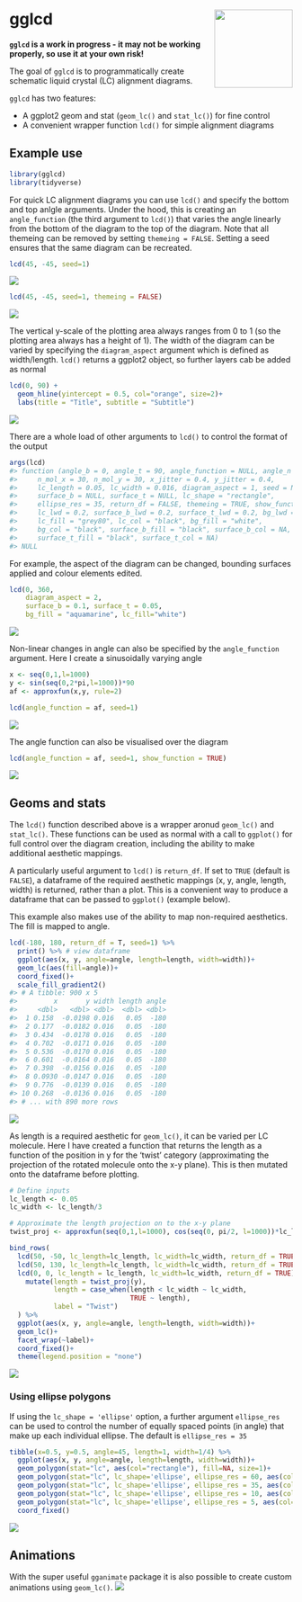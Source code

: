 
<!-- README.md is generated from README.Rmd. Please edit that file -->

# gglcd <img src="data-raw/hex-logo/gglcd-hex.png" align="right" height="139"/>

**`gglcd` is a work in progress - it may not be working properly, so use
it at your own risk\!**

The goal of `gglcd` is to programmatically create schematic liquid
crystal (LC) alignment diagrams.

`gglcd` has two features:

  - A ggplot2 geom and stat (`geom_lc()` and `stat_lc()`) for fine
    control
  - A convenient wrapper function `lcd()` for simple alignment diagrams

## Example use

``` r
library(gglcd)
library(tidyverse)
```

For quick LC alignment diagrams you can use `lcd()` and specify the
bottom and top anlgle arguments. Under the hood, this is creating an
`angle_function` (the third argument to `lcd()`) that varies the angle
linearly from the bottom of the diagram to the top of the diagram. Note
that all themeing can be removed by setting `themeing = FALSE`. Setting
a seed ensures that the same diagram can be recreated.

``` r
lcd(45, -45, seed=1)
```

![](man/figures/README-unnamed-chunk-3-1.png)<!-- -->

``` r
lcd(45, -45, seed=1, themeing = FALSE)
```

![](man/figures/README-unnamed-chunk-3-2.png)<!-- -->

The vertical y-scale of the plotting area always ranges from 0 to 1 (so
the plotting area always has a height of 1). The width of the diagram
can be varied by specifying the `diagram_aspect` argument which is
defined as width/length. `lcd()` returns a ggplot2 object, so further
layers cab be added as normal

``` r
lcd(0, 90) + 
  geom_hline(yintercept = 0.5, col="orange", size=2)+
  labs(title = "Title", subtitle = "Subtitle")
```

![](man/figures/README-unnamed-chunk-4-1.png)<!-- -->

There are a whole load of other arguments to `lcd()` to control the
format of the output

``` r
args(lcd)
#> function (angle_b = 0, angle_t = 90, angle_function = NULL, angle_n = 0, 
#>     n_mol_x = 30, n_mol_y = 30, x_jitter = 0.4, y_jitter = 0.4, 
#>     lc_length = 0.05, lc_width = 0.016, diagram_aspect = 1, seed = NULL, 
#>     surface_b = NULL, surface_t = NULL, lc_shape = "rectangle", 
#>     ellipse_res = 35, return_df = FALSE, themeing = TRUE, show_function = FALSE, 
#>     lc_lwd = 0.2, surface_b_lwd = 0.2, surface_t_lwd = 0.2, bg_lwd = 0.2, 
#>     lc_fill = "grey80", lc_col = "black", bg_fill = "white", 
#>     bg_col = "black", surface_b_fill = "black", surface_b_col = NA, 
#>     surface_t_fill = "black", surface_t_col = NA) 
#> NULL
```

For example, the aspect of the diagram can be changed, bounding surfaces
applied and colour elements edited.

``` r
lcd(0, 360, 
    diagram_aspect = 2, 
    surface_b = 0.1, surface_t = 0.05, 
    bg_fill = "aquamarine", lc_fill="white")
```

![](man/figures/README-unnamed-chunk-6-1.png)<!-- -->

Non-linear changes in angle can also be specified by the
`angle_function` argument. Here I create a sinusoidally varying angle

``` r
x <- seq(0,1,l=1000)
y <- sin(seq(0,2*pi,l=1000))*90
af <- approxfun(x,y, rule=2)

lcd(angle_function = af, seed=1)
```

![](man/figures/README-unnamed-chunk-7-1.png)<!-- -->

The angle function can also be visualised over the diagram

``` r
lcd(angle_function = af, seed=1, show_function = TRUE)
```

![](man/figures/README-unnamed-chunk-8-1.png)<!-- -->

## Geoms and stats

The `lcd()` function described above is a wrapper aronud `geom_lc()` and
`stat_lc()`. These functions can be used as normal with a call to
`ggplot()` for full control over the diagram creation, including the
ability to make additional aesthetic mappings.

A particularly useful argument to `lcd()` is `return_df`. If set to
`TRUE` (default is `FALSE`), a dataframe of the required aesthetic
mappings (x, y, angle, length, width) is returned, rather than a plot.
This is a convenient way to produce a dataframe that can be passed to
`ggplot()` (example below).

This example also makes use of the ability to map non-required
aesthetics. The fill is mapped to angle.

``` r
lcd(-180, 180, return_df = T, seed=1) %>%
  print() %>% # view dataframe
  ggplot(aes(x, y, angle=angle, length=length, width=width))+
  geom_lc(aes(fill=angle))+
  coord_fixed()+
  scale_fill_gradient2()
#> # A tibble: 900 x 5
#>         x       y width length angle
#>     <dbl>   <dbl> <dbl>  <dbl> <dbl>
#>  1 0.158  -0.0198 0.016   0.05  -180
#>  2 0.177  -0.0182 0.016   0.05  -180
#>  3 0.434  -0.0178 0.016   0.05  -180
#>  4 0.702  -0.0171 0.016   0.05  -180
#>  5 0.536  -0.0170 0.016   0.05  -180
#>  6 0.601  -0.0164 0.016   0.05  -180
#>  7 0.398  -0.0156 0.016   0.05  -180
#>  8 0.0930 -0.0147 0.016   0.05  -180
#>  9 0.776  -0.0139 0.016   0.05  -180
#> 10 0.268  -0.0136 0.016   0.05  -180
#> # ... with 890 more rows
```

![](man/figures/README-unnamed-chunk-9-1.png)<!-- -->

As length is a required aesthetic for `geom_lc()`, it can be varied per
LC molecule. Here I have created a function that returns the length as a
function of the position in y for the ‘twist’ category (approximating
the projection of the rotated molecule onto the x-y plane). This is then
mutated onto the dataframe before plotting.

``` r
# Define inputs
lc_length <- 0.05
lc_width <- lc_length/3

# Approximate the length projection on to the x-y plane
twist_proj <- approxfun(seq(0,1,l=1000), cos(seq(0, pi/2, l=1000))*lc_length)

bind_rows(
  lcd(50, -50, lc_length=lc_length, lc_width=lc_width, return_df = TRUE) %>% mutate(label = "Splay"),
  lcd(50, 130, lc_length=lc_length, lc_width=lc_width, return_df = TRUE) %>% mutate(label = "Bend"),
  lcd(0, 0, lc_length = lc_length, lc_width=lc_width, return_df = TRUE) %>% 
    mutate(length = twist_proj(y),
           length = case_when(length < lc_width ~ lc_width,
                              TRUE ~ length),
           label = "Twist")
  ) %>% 
  ggplot(aes(x, y, angle=angle, length=length, width=width))+
  geom_lc()+
  facet_wrap(~label)+
  coord_fixed()+
  theme(legend.position = "none")
```

![](man/figures/README-unnamed-chunk-10-1.png)<!-- -->

### Using ellipse polygons

If using the `lc_shape = 'ellipse'` option, a further argument
`ellipse_res` can be used to control the number of equally spaced points
(in angle) that make up each individual ellipse. The default is
`ellipse_res = 35`

``` r
tibble(x=0.5, y=0.5, angle=45, length=1, width=1/4) %>% 
  ggplot(aes(x, y, angle=angle, length=length, width=width))+
  geom_polygon(stat="lc", aes(col="rectangle"), fill=NA, size=1)+
  geom_polygon(stat="lc", lc_shape='ellipse', ellipse_res = 60, aes(col="ellipse_res = 60"), fill=NA, size=1)+
  geom_polygon(stat="lc", lc_shape='ellipse', ellipse_res = 35, aes(col="ellipse_res = 35"), fill=NA, size=1)+
  geom_polygon(stat="lc", lc_shape='ellipse', ellipse_res = 10, aes(col="ellipse_res = 10"), fill=NA, size=1)+
  geom_polygon(stat="lc", lc_shape='ellipse', ellipse_res = 5, aes(col="ellipse_res = 05"), fill=NA, size=1)+
  coord_fixed()
```

![](man/figures/README-unnamed-chunk-11-1.png)<!-- -->

## Animations

With the super useful `gganimate` package it is also possible to create
custom animations using `geom_lc()`.
![](man/figures/README-unnamed-chunk-12-1.gif)<!-- -->
